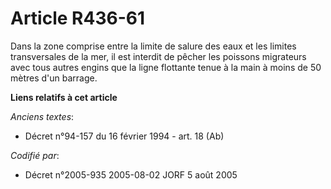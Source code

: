 # Article R436-61

Dans la zone comprise entre la limite de salure des eaux et les limites transversales de la mer, il est interdit de pêcher
les poissons migrateurs avec tous autres engins que la ligne flottante tenue à la main à moins de 50 mètres d'un barrage.

**Liens relatifs à cet article**

_Anciens textes_:

  - Décret n°94-157 du 16 février 1994 - art. 18 (Ab)

_Codifié par_:

  - Décret n°2005-935 2005-08-02 JORF 5 août 2005
